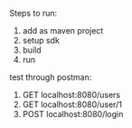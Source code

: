 Steps to run:
1. add as maven project
2. setup sdk
3. build 
4. run


test through postman:
1. GET localhost:8080/users
2. GET localhost:8080/user/1
3. POST localhost:8080/login
